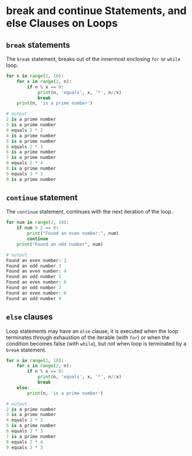 # break and continue Statements, and else Clauses on Loops

## `break` statements

The `break` statement, breaks out of the innermost enclosing `for` or `while` loop.

```python
for n in range(2, 10):
    for x in range(2, n):
        if n % x == 0:
            print(n, 'equals', x, '*', n//x)
            break 
    print(n, 'is a prime number')

# output
2 is a prime number
3 is a prime number
4 equals 2 * 2
4 is a prime number
5 is a prime number
6 equals 2 * 3
6 is a prime number
7 is a prime number
8 equals 2 * 4
8 is a prime number
9 equals 3 * 3
9 is a prime number
```

## `continue` statement

The `continue` statement, continues with the next iteration of the loop.

```python
for num in range(2, 10):
    if num % 2 == 0:
        print("Found an even number:", num)
        continue
    print("Found an odd number", num)

# output
Found an even number: 2
Found an odd number 3
Found an even number: 4
Found an odd number 5
Found an even number: 6
Found an odd number 7
Found an even number: 8
Found an odd number 9    
```

## `else` clauses

Loop statements may have an `else` clause, it is executed when the loop terminates through exhaustion of the iterable (with `for`) or when the condition becomes false (with `while`), but not when loop is terminated by a `break` statement.

```python
for n in range(2, 10):
    for x in range(2, n):
        if n % x == 0:
            print(n, 'equals', x, '*', n//x)
            break 
    else:
        print(n, 'is a prime number')

# output
2 is a prime number
3 is a prime number
4 equals 2 * 2
5 is a prime number
6 equals 2 * 3
7 is a prime number
8 equals 2 * 4
9 equals 3 * 3
```